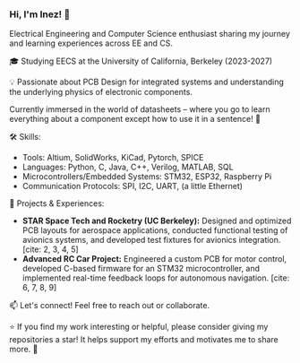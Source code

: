 ### Hi, I'm Inez! 👋

Electrical Engineering and Computer Science enthusiast sharing my journey and learning experiences across EE and CS.

🎓 Studying EECS at the University of California, Berkeley (2023-2027)

💡 Passionate about PCB Design for integrated systems and understanding the underlying physics of electronic components.

Currently immersed in the world of datasheets – where you go to learn everything about a component except how to use it in a sentence! 🤪

🛠️ Skills:

* Tools: Altium, SolidWorks, KiCad, Pytorch, SPICE
* Languages: Python, C, Java, C++, Verilog, MATLAB, SQL
* Microcontrollers/Embedded Systems: STM32, ESP32, Raspberry Pi
* Communication Protocols: SPI, I2C, UART, (a little Ethernet)

🚀 Projects & Experiences:

* **STAR Space Tech and Rocketry (UC Berkeley):** Designed and optimized PCB layouts for aerospace applications, conducted functional testing of avionics systems, and developed test fixtures for avionics integration. [cite: 2, 3, 4, 5]
* **Advanced RC Car Project:** Engineered a custom PCB for motor control, developed C-based firmware for an STM32 microcontroller, and implemented real-time feedback loops for autonomous navigation. [cite: 6, 7, 8, 9]


📫 Let's connect! Feel free to reach out or collaborate.

⭐ If you find my work interesting or helpful, please consider giving my repositories a star! It helps support my efforts and motivates me to share more. 🙏
